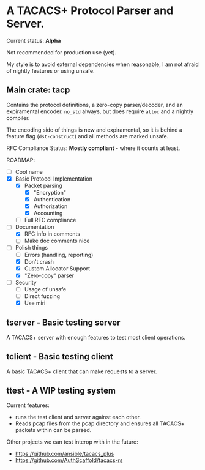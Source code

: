 # A TACACS+ Protocol Parser and Server.

Current status: **Alpha**

Not recommended for production use (yet).

My style is to avoid external dependencies when reasonable, I am not afraid of nightly features or using unsafe.

## Main crate: tacp

Contains the protocol definitions, a zero-copy parser/decoder, and an expiramental encoder. `no_std` always, but does require `alloc` and a nightly compiler.

The encoding side of things is new and expiramental, so it is behind a feature flag (`dst-construct`) and all methods are marked unsafe.

RFC Compliance Status: **Mostly compliant** - where it counts at least.

ROADMAP:

  - [ ] Cool name
  - [x] Basic Protocol Implementation
    - [x] Packet parsing
      - [x] "Encryption"
      - [x] Authentication
      - [x] Authorization
      - [x] Accounting
    - [ ] Full RFC compliance
  - [ ] Documentation
    - [x] RFC info in comments
    - [ ] Make doc comments nice
  - [ ] Polish things
    - [ ] Errors (handling, reporting)
    - [x] Don't crash
    - [x] Custom Allocator Support
    - [x] "Zero-copy" parser
  - [ ] Security
    - [ ] Usage of unsafe
    - [ ] Direct fuzzing
    - [x] Use miri

## tserver - Basic testing server

A TACACS+ server with enough features to test most client operations.

## tclient - Basic testing client

A basic TACACS+ client that can make requests to a server.

## ttest - A WIP testing system

Current features:
 - runs the test client and server against each other.
 - Reads pcap files from the pcap directory and ensures all TACACS+ packets within can be parsed.

Other projects we can test interop with in the future:

 * https://github.com/ansible/tacacs_plus
 * https://github.com/AuthScaffold/tacacs-rs
